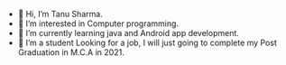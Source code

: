 - 👋 Hi, I’m Tanu Sharma.
- 👀 I’m interested in  Computer programming.
- 🌱 I’m currently learning java and Android app development.
- 💞️ I’m a student Looking for a job, I will just going to complete my Post Graduation in M.C.A in 2021.


<!---
TanuSharma19/TanuSharma19 is a ✨ special ✨ repository because its `README.md` (this file) appears on your GitHub profile.
You can click the Preview link to take a look at your changes.
--->
